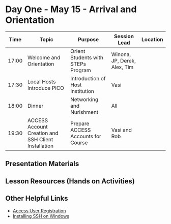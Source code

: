# Day One - May 15 - Arrival and Orientation 

| Time | Topic | Purpose | Session Lead | Location |
|------|-------|---------|--------------|----------|
| 17:00 | Welcome and Orientation | Orient Students with STEPs Program | Winona, JP, Derek, Alex, Tim | |
| 17:30 | Local Hosts Introduce PICO | Introduction of Host Institution | Vasi |
| 18:00 | Dinner | Networking and Nurishment | All |
| 19:30 | ACCESS Account Creation and SSH Client Installation | Prepare ACCESS Accounts for Course | Vasi and Rob |

## Presentation Materials

## Lesson Resources (Hands on Activities)

## Other Helpful Links
* [Access User Registration](https://identity.access-ci.org/new-user.html)
* [Installing SSH on Windows](https://petri.com/the-ultimate-guide-to-installing-openssh-on-windows/)
